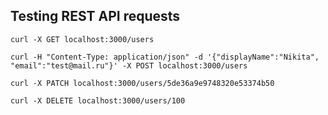 ## Testing REST API requests
```
curl -X GET localhost:3000/users
```
```
curl -H "Content-Type: application/json" -d '{"displayName":"Nikita", "email":"test@mail.ru"}' -X POST localhost:3000/users
```
```
curl -X PATCH localhost:3000/users/5de36a9e9748320e53374b50
```
```
curl -X DELETE localhost:3000/users/100
```

